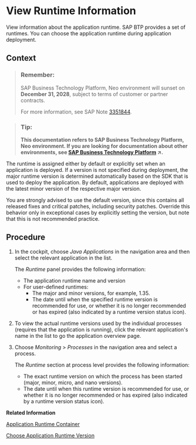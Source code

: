 <!-- loio343663e8f3e34573ac292106861a8590 -->

# View Runtime Information

View information about the application runtime. SAP BTP provides a set of runtimes. You can choose the application runtime during application deployment.



## Context

> ### Remember:  
> SAP Business Technology Platform, Neo environment will sunset on **December 31, 2028**, subject to terms of customer or partner contracts.
> 
> For more information, see SAP Note [3351844](https://me.sap.com/notes/3351844).

> ### Tip:  
> **This documentation refers to SAP Business Technology Platform, Neo environment. If you are looking for documentation about other environments, see [SAP Business Technology Platform](https://help.sap.com/viewer/65de2977205c403bbc107264b8eccf4b/Cloud/en-US/6a2c1ab5a31b4ed9a2ce17a5329e1dd8.html "SAP Business Technology Platform (SAP BTP) is an integrated offering comprised of four technology portfolios: database and data management, application development and integration, analytics, and intelligent technologies. The platform offers users the ability to turn data into business value, compose end-to-end business processes, and build and extend SAP applications quickly.") :arrow_upper_right:.**

The runtime is assigned either by default or explicitly set when an application is deployed. If a version is not specified during deployment, the major runtime version is determined automatically based on the SDK that is used to deploy the application. By default, applications are deployed with the latest minor version of the respective major version.

You are strongly advised to use the default version, since this contains all released fixes and critical patches, including security patches. Override this behavior only in exceptional cases by explicitly setting the version, but note that this is not recommended practice.



## Procedure

1.  In the cockpit, choose *Java Applications* in the navigation area and then select the relevant application in the list.

    The *Runtime* panel provides the following information:

    -   The application runtime name and version
    -   For user-defined runtimes:
        -   The major and minor versions, for example, 1.35.
        -   The date until when the specified runtime version is recommended for use, or whether it is no longer recommended or has expired \(also indicated by a runtime version status icon\).


2.  To view the actual runtime versions used by the individual processes \(requires that the application is running\), click the relevant application's name in the list to go the application overview page.

3.  Choose *Monitoring* \> *Processes* in the navigation area and select a process.

    The *Runtime* section at process level provides the following information:

    -   The exact runtime version on which the process has been started \(major, minor, micro, and nano versions\).
    -   The date until when this runtime version is recommended for use, or whether it is no longer recommended or has expired \(also indicated by a runtime version status icon\).


**Related Information**  


[Application Runtime Container](../30-development-neo/application-runtime-container-7613bd2.md)

[Choose Application Runtime Version](choose-application-runtime-version-13afe5c.md "Applications deployed on SAP BTP are always started on the latest version of the application runtime container. This version contains all released fixes, critical patches and enhancements and is respectively the recommended option for applications. In some special cases, you can choose the version of the runtime container your application uses by specifying it with the parameter --runtime-version when deploying your application. To change this version, you need to redeploy the application without specifying this parameter.")

